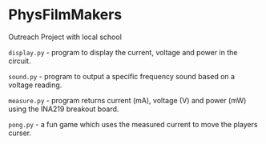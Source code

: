 PhysFilmMakers
==============

Outreach Project with local school

`display.py` - program to display the current, voltage and power in the circuit.

`sound.py` - program to output a specific frequency sound based on a voltage reading.

`measure.py` - program returns current (mA), voltage (V) and power (mW) using the INA219 breakout board.

`pong.py` - a fun game which uses the measured current to move the players curser.

